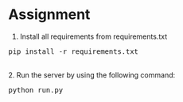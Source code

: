 # Assignment

1. Install all requirements from requirements.txt
<pre>pip install -r requirements.txt</pre>
<br>
2. Run the server by using the following command:
<pre>python run.py</pre>
